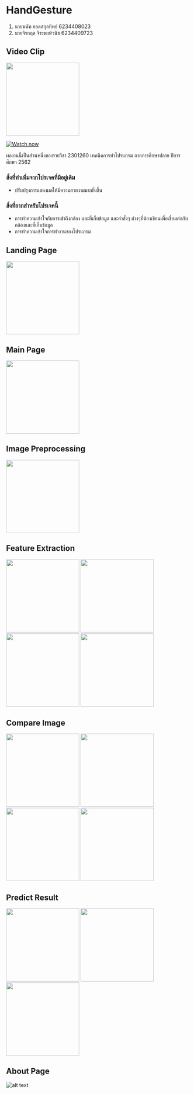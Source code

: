 # HandGesture
1. นายฆนัท ยอดสกุลทิพย์ 6234408023
2. นายจิรกฤต จิระพงษ์วนิช 6234409723

## Video Clip
<img src="layout/yt_logo_mono_light.png" width="200"/>

[![Watch now](https://img.youtube.com/vi/j0ASQ4xustA/0.jpg)](https://www.youtube.com/watch?v=j0ASQ4xustA)

ผลงานนี้เป็นส่วนหนึ่งของรายวิชา 2301260 เทคนิคการทำโปรแกรม
ภาคการศึกษาปลาย ปีการศึกษา 2562

### สิ่งที่ทำเพิ่มจากโปรเจคที่มีอยู่เดิม
* ปรับปรุงการแสดงผลให้มีความสวยงามมากยิ่งขึ้น

### สิ่งที่ยากสำหรับโปรเจคนี้
* การทำความเข้าใจกับการเข้าถึงกล้อง และที่เก็บข้อมูล และคำสั่งๆ ต่างๆที่ต้องเขียนเพื่อเชื่อมต่อกับกล้องและที่เก็บข้อมูล
* การทำความเข้าใจการทำงานของโปรแกรม

## Landing Page
<img src="layout/Landing.png" width="200"/>


## Main Page
<img src="screenshots/MainPage.jpg" width="200"/>


## Image Preprocessing
<img src="screenshots/ImagePreprocessing.jpg" width="200"/>

## Feature Extraction
<div style="display:inline;">
<img src="screenshots/FeatureExtractionH.RGB.jpg" width="200"/>
<img src="screenshots/FeatureExtractionH.GRAY.jpg" width="200"/>
<img src="screenshots/FeatureExtractionBRISK.jpg" width="200"/>
<img src="screenshots/FeatureExtractionORB.jpg" width="200"/>
</div>

## Compare Image
<div style="display:inline;">
<img src="screenshots/CompareImageH.RGB.jpg" width="200"/>
<img src="screenshots/CompareImageH.GRAY.jpg" width="200"/>
<img src="screenshots/CompareImageBRISK.jpg" width="200"/>
<img src="screenshots/CompareImageORB.jpg" width="200"/>
</div>

## Predict Result
<div style="display:inline;">
<img src="screenshots/PredictResultHammer.jpg" width="200"/>
<img src="screenshots/PredictResultPaper.jpg" width="200"/>
<img src="screenshots/PredictResultScissors.jpg" width="200"/>
</div>

## About Page
![alt text](layout/About.png)
